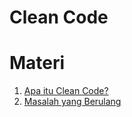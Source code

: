 # Clean Code


# Materi

1. [Apa itu Clean Code?](/apa-itu-clean-code/)
2. [Masalah yang Berulang](/masalah-yang-berulang/)
